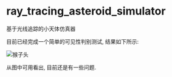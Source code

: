 # ray_tracing_asteroid_simulator
基于光线追踪的小天体仿真器

目前已经完成一个简单的可见性判别测试, 结果如下所示:

![猴子头](doc/monkey-head-test.jpg "Monkey Head")

从图中可用看出, 目前还是有一些问题.